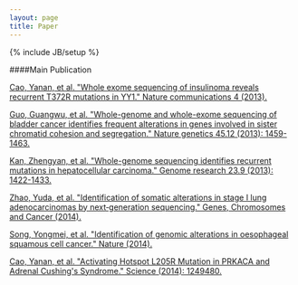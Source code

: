 ```yaml
---
layout: page
title: Paper
---
```

{% include JB/setup %}

####Main Publication
<p>
<a href="/2013/12/10/Whole-exome-sequencing-of-insulinoma-reveals-recurrent-T372R-mutations-in-YY1">
Cao, Yanan, et al. "Whole exome sequencing of insulinoma reveals recurrent T372R mutations in YY1." Nature communications 4 (2013).
</a>
</p>
<p>
<a href="/2013/10/13/Whole-genome-and-whole-exome-sequencing-of-bladder-cancer-identifies-frequent-alterations-in-genes-involved-in-sister-chromatid-cohesion-and-segregation">
Guo, Guangwu, et al. "Whole-genome and whole-exome sequencing of bladder cancer identifies frequent alterations in genes involved in sister chromatid cohesion and segregation." Nature genetics 45.12 (2013): 1459-1463.
</a>
</p>
<p>
<a href="/2013/06/17/Whole-genome-sequencing-identifies-recurrent-mutations-in-hepatocellular-carcinoma">
Kan, Zhengyan, et al. "Whole-genome sequencing identifies recurrent mutations in hepatocellular carcinoma." Genome research 23.9 (2013): 1422-1433.
</a>
</p>
<p>
<a href="/2014/01/22/Identification-of-somatic-alterations-in-stage-I-lung-adenocarcinomas-by-next-generation-sequencing/">
Zhao, Yuda, et al. "Identification of somatic alterations in stage I lung adenocarcinomas by next‐generation sequencing." Genes, Chromosomes and Cancer (2014).
</a>
</p>
<p>
<a href="/2014/03/16/Identification-of-genomic-alterations-in-oesophageal-squamous-cell-cancer/">
Song, Yongmei, et al. "Identification of genomic alterations in oesophageal squamous cell cancer." Nature (2014).
</a>
</p>
<p>
<a href="/2014/04/03/Activatin-Hotspot-L205R-Mutation-in-PRKACA-and-Adrenal-Cushing-Syndrome">
Cao, Yanan, et al. "Activating Hotspot L205R Mutation in PRKACA and Adrenal Cushing's Syndrome." Science (2014): 1249480.
</a>
</p>


